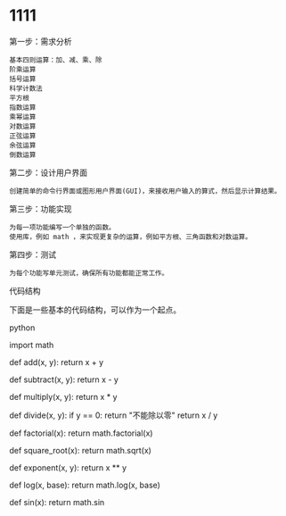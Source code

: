 # 1111
第一步：需求分析

    基本四则运算：加、减、乘、除
    阶乘运算
    括号运算
    科学计数法
    平方根
    指数运算
    乘幂运算
    对数运算
    正弦运算
    余弦运算
    倒数运算

第二步：设计用户界面

    创建简单的命令行界面或图形用户界面(GUI)，来接收用户输入的算式，然后显示计算结果。

第三步：功能实现

    为每一项功能编写一个单独的函数。
    使用库，例如 math ，来实现更复杂的运算，例如平方根、三角函数和对数运算。

第四步：测试

    为每个功能写单元测试，确保所有功能都能正常工作。

代码结构

下面是一些基本的代码结构，可以作为一个起点。

python

import math

def add(x, y):
    return x + y

def subtract(x, y):
    return x - y

def multiply(x, y):
    return x * y

def divide(x, y):
    if y == 0:
        return "不能除以零"
    return x / y

def factorial(x):
    return math.factorial(x)

def square_root(x):
    return math.sqrt(x)

def exponent(x, y):
    return x ** y

def log(x, base):
    return math.log(x, base)

def sin(x):
    return math.sin
